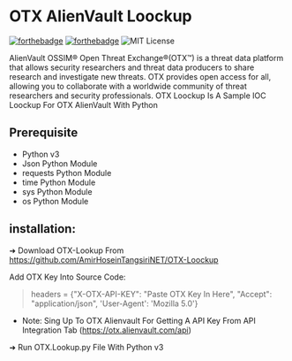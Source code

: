 # OTX AlienVault Loockup
[![forthebadge](https://forthebadge.com/images/badges/made-with-python.svg)](https://forthebadge.com)
[![forthebadge](https://forthebadge.com/images/badges/built-with-love.svg)](https://forthebadge.com)
![MIT License](https://img.shields.io/static/v1?label=License&message=MIT&color=RED)

AlienVault OSSIM® Open Threat Exchange®(OTX™) is a threat data platform that allows security researchers and threat data producers to share research and investigate new threats. OTX provides open access for all, allowing you to collaborate with a worldwide community of threat researchers and security professionals. OTX Loockup Is A Sample IOC Loockup For OTX AlienVault With Python

## Prerequisite
* Python v3
* Json Python Module
* requests Python Module
* time Python Module
* sys Python Module
* os Python Module

## installation:
➜  Download OTX-Lookup From https://github.com/AmirHoseinTangsiriNET/OTX-Loockup

Add OTX Key Into Source Code:

> headers = {"X-OTX-API-KEY": "Paste OTX Key In Here",
>		   "Accept": "application/json",
>		   'User-Agent': 'Mozilla 5.0'}
>		   
* Note: Sing Up To OTX Alienvault For Getting A API Key From API Integration Tab (https://otx.alienvault.com/api)

➜  Run OTX.Lookup.py File With Python v3
